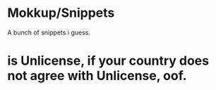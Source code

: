 # Mokkup/Snippets

A bunch of snippets i guess.
# is Unlicense, if your country does not agree with Unlicense, oof.
